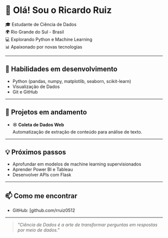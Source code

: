 # 👋 Olá! Sou o Ricardo Ruiz

🎓 Estudante de Ciência de Dados  
🌍 Rio Grande do Sul - Brasil  
💻 Explorando Python e Machine Learning  
📊 Apaixonado por novas tecnologias

---

## 🧠 Habilidades em desenvolvimento

- Python (pandas, numpy, matplotlib, seaborn, scikit-learn)
- Visualização de Dados
- Git e GitHub
---

## 🚧 Projetos em andamento

- 🕸️ **Coleta de Dados Web**  
  Automatização de extração de conteúdo para análise de texto.

---

## 💡 Próximos passos

- Aprofundar em modelos de machine learning supervisionados
- Aprender Power BI e Tableau
- Desenvolver APIs com Flask

---

## 📫 Como me encontrar

- GitHub: [github.com/rruiz0512

---

> *"Ciência de Dados é a arte de transformar perguntas em respostas por meio de dados."*  



<!--
**rruiz0512/rruiz0512** is a ✨ _special_ ✨ repository because its `README.md` (this file) appears on your GitHub profile.

Here are some ideas to get you started:

- 🔭 I’m currently working on ...
- 🌱 I’m currently learning ...
- 👯 I’m looking to collaborate on ...
- 🤔 I’m looking for help with ...
- 💬 Ask me about ...
- 📫 How to reach me: ...
- 😄 Pronouns: ...
- ⚡ Fun fact: ...
-->
